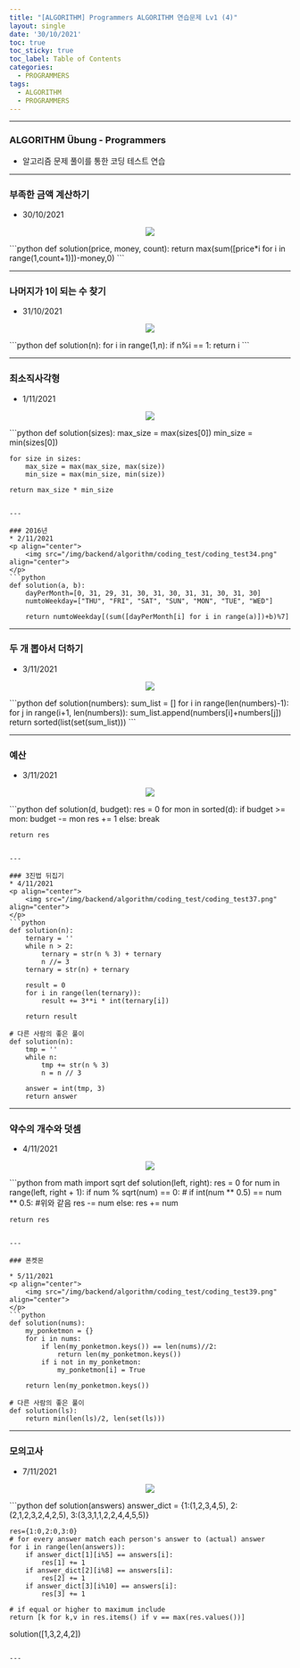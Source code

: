 ```yaml
---
title: "[ALGORITHM] Programmers ALGORITHM 연습문제 Lv1 (4)"
layout: single
date: '30/10/2021'
toc: true
toc_sticky: true
toc_label: Table of Contents
categories:
  - PROGRAMMERS
tags:
  - ALGORITHM
  - PROGRAMMERS
---
```


---
### ALGORITHM Übung - Programmers
* 알고리즘 문제 풀이를 통한 코딩 테스트 연습

---

### 부족한 금액 계산하기
* 30/10/2021
<p align="center">
    <img src="/img/backend/algorithm/coding_test/coding_test31.png" align="center">
</p>
```python
def solution(price, money, count):
    return max(sum([price*i for i in range(1,count+1)])-money,0)
```

---

### 나머지가 1이 되는 수 찾기
* 31/10/2021
<p align="center">
    <img src="/img/backend/algorithm/coding_test/coding_test32.png" align="center">
</p>
```python
def solution(n):
    for i in range(1,n):
        if n%i == 1:
            return i
```

---

### 최소직사각형
* 1/11/2021
<p align="center">
    <img src="/img/backend/algorithm/coding_test/coding_test33.png" align="center">
</p>
```python
def solution(sizes):
    max_size = max(sizes[0])
    min_size = min(sizes[0])
    
    for size in sizes:
        max_size = max(max_size, max(size))
        min_size = max(min_size, min(size))
        
    return max_size * min_size
```

---

### 2016년
* 2/11/2021
<p align="center">
    <img src="/img/backend/algorithm/coding_test/coding_test34.png" align="center">
</p>
```python
def solution(a, b):
    dayPerMonth=[0, 31, 29, 31, 30, 31, 30, 31, 31, 30, 31, 30]
    numtoWeekday=["THU", "FRI", "SAT", "SUN", "MON", "TUE", "WED"]

    return numtoWeekday[(sum([dayPerMonth[i] for i in range(a)])+b)%7]
```

---

### 두 개 뽑아서 더하기
* 3/11/2021
<p align="center">
    <img src="/img/backend/algorithm/coding_test/coding_test35.png" align="center">
</p>
```python
def solution(numbers):
    sum_list = []
    for i in range(len(numbers)-1):
        for j in range(i+1, len(numbers)):
            sum_list.append(numbers[i]+numbers[j])
    return sorted(list(set(sum_list)))
```

---

### 예산
* 3/11/2021
<p align="center">
    <img src="/img/backend/algorithm/coding_test/coding_test36.png" align="center">
</p>
```python
def solution(d, budget):
    res = 0
    for mon in sorted(d):
        if budget >= mon:
            budget -= mon
            res += 1
        else:
            break
    
    return res
```

---

### 3진법 뒤집기
* 4/11/2021
<p align="center">
    <img src="/img/backend/algorithm/coding_test/coding_test37.png" align="center">
</p>
```python
def solution(n):
    ternary = ''
    while n > 2:
        ternary = str(n % 3) + ternary
        n //= 3
    ternary = str(n) + ternary

    result = 0
    for i in range(len(ternary)):
        result += 3**i * int(ternary[i])

    return result

# 다른 사람의 좋은 풀이
def solution(n):
    tmp = ''
    while n:
        tmp += str(n % 3)
        n = n // 3

    answer = int(tmp, 3)
    return answer
```

---

### 약수의 개수와 덧셈
* 4/11/2021
<p align="center">
    <img src="/img/backend/algorithm/coding_test/coding_test38.png" align="center">
</p>
```python
from math import sqrt
def solution(left, right):
    res = 0
    for num in range(left, right + 1):
        if num % sqrt(num) == 0:
        # if int(num ** 0.5) == num ** 0.5: #위와 같음
                res -= num
            else:
                res += num

    return res
```

---

### 폰켓몬

* 5/11/2021
<p align="center">
    <img src="/img/backend/algorithm/coding_test/coding_test39.png" align="center">
</p>
```python
def solution(nums):
    my_ponketmon = {}
    for i in nums:
        if len(my_ponketmon.keys()) == len(nums)//2:
            return len(my_ponketmon.keys())
        if i not in my_ponketmon:
            my_ponketmon[i] = True
    
    return len(my_ponketmon.keys())

# 다른 사람의 좋은 풀이
def solution(ls):
    return min(len(ls)/2, len(set(ls)))
```

---

### 모의고사
* 7/11/2021
<p align="center">
    <img src="/img/backend/algorithm/coding_test/coding_test4.png" align="center">
</p>
```python
def solution(answers)
    answer_dict = {1:(1,2,3,4,5),
                   2:(2,1,2,3,2,4,2,5),
                   3:(3,3,1,1,2,2,4,4,5,5)}

    res={1:0,2:0,3:0}
    # for every answer match each person's answer to (actual) answer
    for i in range(len(answers)):
        if answer_dict[1][i%5] == answers[i]:
            res[1] += 1
        if answer_dict[2][i%8] == answers[i]:
            res[2] += 1
        if answer_dict[3][i%10] == answers[i]:
            res[3] += 1
    
    # if equal or higher to maximum include
    return [k for k,v in res.items() if v == max(res.values())]

solution([1,3,2,4,2])
```

---
